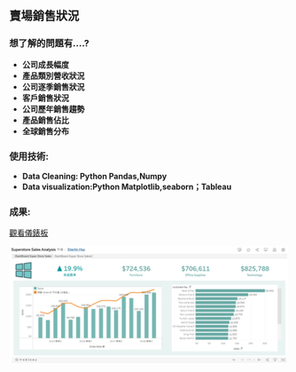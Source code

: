 ## 賣場銷售狀況
### 想了解的問題有....?
* **公司成長幅度**
* **產品類別營收狀況**
* **公司逐季銷售狀況**
* **客戶銷售狀況**
* **公司歷年銷售趨勢**
* **產品銷售佔比**
* **全球銷售分布**

### 使用技術:
* **Data Cleaning: Python Pandas,Numpy**
* **Data visualization:Python Matplotlib,seaborn；Tableau**

### 成果:
[觀看儀錶板](https://public.tableau.com/shared/JPRJ3Y9TC?:display_count=n&:origin=viz_share_link)

![GitHub Icon](superstore_sales_t.PNG)
